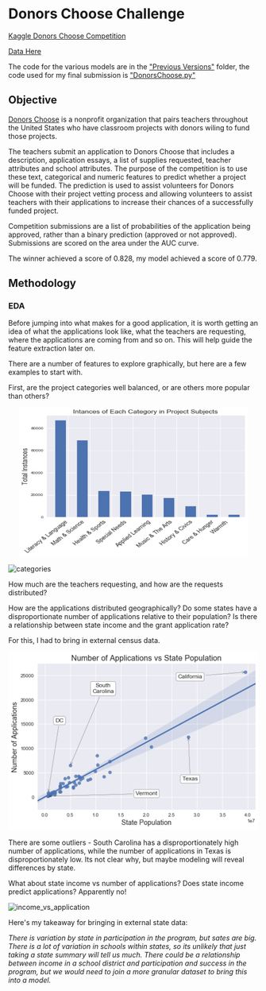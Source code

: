# Donors Choose Challenge

[Kaggle Donors Choose Competition](https://www.kaggle.com/c/donorschoose-application-screening)

[Data Here](https://www.kaggle.com/c/donorschoose-application-screening/data)

The code for the various models are in the ["Previous Versions"]() folder, the code used for my final submission is
["DonorsChoose.py"]()

## Objective

[Donors Choose](https://www.donorschoose.org/about) is a nonprofit organization that pairs teachers throughout the United States who have classroom projects with donors wiling to fund those projects.

The teachers submit an application to Donors Choose that includes a description, application essays, a list of supplies requested, teacher attributes and school attributes. The purpose of the competition is to use these text, categorical and numeric features to predict whether a project will be funded. The prediction is used to assist volunteers for Donors Choose with their project vetting process and allowing volunteers to assist teachers with their applications to increase their chances of a successfully funded project.

Competition submissions are a list of probabilities of the application being approved, rather than a binary prediction (approved or not approved). Submissions are scored on the area under the AUC curve.

The winner achieved a score of 0.828, my model achieved a score of 0.779.

## Methodology

### EDA

Before jumping into what makes for a good application, it is worth getting an idea of what the applications look like, what the teachers are requesting, where the applications are coming from and so on. This will help guide the feature extraction later on.

There are a number of features to explore graphically, but here are a few examples to start with.

First, are the project categories well balanced, or are others more popular than others?

<p align="center">
  <img width="460" height="300" src="https://github.com/dheinicke1/DonorsChoose/blob/master/files/Category_Instances.png">
</p>

![categories]()

How much are the teachers requesting, and how are the requests distributed?

How are the applications distributed geographically? Do some states have a disproportionate number of applications relative to their population? Is there a relationship between state income and the grant application rate?

For this, I had to bring in external census data.

![pop_vs_applcations](https://github.com/dheinicke1/DonorsChoose/blob/master/files/population_vs_applications.png)

There are some outliers - South Carolina has a disproportionately high number of applications, while the number of applications in Texas is disproportionately low. Its not clear why, but maybe modeling will reveal differences by state.

What about state income vs number of applications? Does state income predict applications? Apparently no!

![income_vs_application]()

Here's my takeaway for bringing in external state data:

*There is variation by state in participation in the program, but sates are big. There is a lot of variation in schools within states, so its unlikely that just taking a state summary will tell us much. There could be a relationship between income in a school district and participation and success in the program, but we would need to join a more granular dataset to bring this into a model.*
